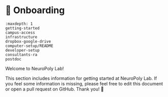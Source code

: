 # <span>👋</span> Onboarding

```{toctree}
:maxdepth: 1
getting-started
campus-access
infrastructure
dropbox-google-drive
computer-setup/README
developer-setup
consultants-ra
postdoc
```

Welcome to NeuroPoly Lab!

This section includes information for getting started at NeuroPoly Lab. If you feel some information is missing, please feel free to edit this document or open a pull request on GitHub. Thank you! 🙏

